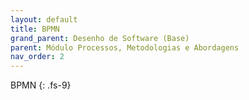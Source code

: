 ```yaml
---
layout: default
title: BPMN
grand_parent: Desenho de Software (Base)
parent: Módulo Processos, Metodologias e Abordagens
nav_order: 2
---
```


BPMN
{: .fs-9}

<!-- {: .fs-6 .fw-300} -->
